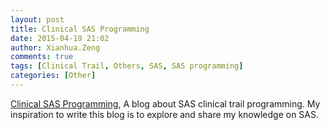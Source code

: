 ```yaml
---
layout: post
title: Clinical SAS Programming
date: 2015-04-19 21:02
author: Xianhua.Zeng
comments: true
tags: [Clinical Trail, Others, SAS, SAS programming]
categories: [Other]
---
```

<a href="http://www.xianhuazeng.com/en/"><span style="text-decoration: none;">Clinical SAS Programming</span></a>, A blog about SAS clinical trail programming. My inspiration to write this blog is to explore and share my knowledge on SAS.